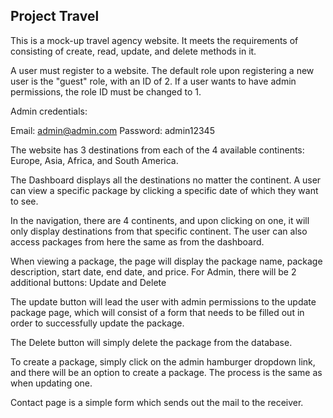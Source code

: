 ## Project Travel

This is a mock-up travel agency website. It meets the requirements of consisting of create, read, update, and delete methods in it. 

A user must register to a website. The default role upon registering a new user is the "guest" role, with an ID of 2. If a user wants to have admin permissions, the role ID must be changed to 1.

Admin credentials: 

Email: admin@admin.com
Password: admin12345

The website has 3 destinations from each of the 4 available continents: Europe, Asia, Africa, and South America.

The Dashboard displays all the destinations no matter the continent. A user can view a specific package by clicking a specific date of which they want to see.

In the navigation, there are 4 continents, and upon clicking on one, it will only display destinations from that specific continent. The user can also access packages from here the same as from the dashboard. 

When viewing a package, the page will display the package name, package description, start date, end date, and price. 
For Admin, there will be 2 additional buttons: Update and Delete

The update button will lead the user with admin permissions to the update package page, which will consist of a form that needs to be filled out in order to successfully update the package. 

The Delete button will simply delete the package from the database.

To create a package, simply click on the admin hamburger dropdown link, and there will be an option to create a package. The process is the same as when updating one. 

Contact page is a simple form which sends out the mail to the receiver. 
